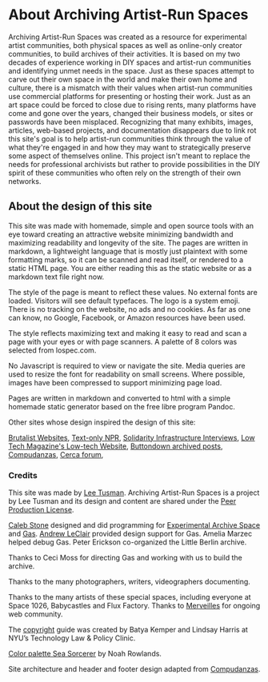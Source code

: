 # About Archiving Artist-Run Spaces

Archiving Artist-Run Spaces was created as a resource for experimental artist communities, both physical spaces as well as online-only creator communities, to build archives of their activities. It is based on my two decades of experience working in DIY spaces and artist-run communities and identifying unmet needs in the space. Just as these spaces attempt to carve out their own space in the world and make their own home and culture, there is a mismatch with their values when artist-run communities use commercial platforms for presenting or hosting their work. Just as an art space could be forced to close due to rising rents, many platforms have come and gone over the years, changed their business models, or sites or passwords have been misplaced. Recognizing that many exhibits, images, articles, web-based projects, and documentation disappears due to link rot this site's goal is to help artist-run communities think through the value of what they're engaged in and how they may want to strategically preserve some aspect of themselves online. This project isn't meant to replace the needs for professional archivists but rather to provide possibilities in the DIY spirit of these communities who often rely on the strength of their own networks.


## About the design of this site

This site was made with homemade, simple and open source tools with an eye toward creating an attractive website minimizing bandwidth and maximizing readability and longevity of the site. The pages are written in markdown, a lightweight language that is mostly just plaintext with some formatting marks, so it can be scanned and read itself, or rendered to a static HTML page. You are either reading this as the static website or as a markdown text file right now.

The style of the page is meant to reflect these values. No external fonts are loaded. Visitors will see default typefaces. The logo is a system emoji. There is no tracking on the website, no ads and no cookies. As far as one can know, no Google, Facebook, or Amazon resources have been used.

The style reflects maximizing text and making it easy to read and scan a page with your eyes or with page scanners. A palette of 8 colors was selected from lospec.com.

No Javascript is required to view or navigate the site. Media queries are used to resize the font for readability on small screens. Where possible, images have been compressed to support minimizing page load.

Pages are written in markdown and converted to html with a simple homemade static generator based on the free libre program Pandoc. 

Other sites whose design inspired the design of this site:

[Brutalist Websites](https://brutalistwebsites.com/), [Text-only NPR](https://text.npr.org/), [Solidarity Infrastructure Interviews](https://interviews.commoninternet.net/), [Low Tech Magazine's Low-tech Website](https://solar.lowtechmagazine.com/2018/09/how-to-build-a-low-tech-website/), [Buttondown archived posts](https://buttondown.email/leetusman/archive/), [Compudanzas](https://compudanzas.net), [Cerca forum](https://forum.merveilles.town), 

### Credits

This site was made by [Lee Tusman](https://leetusman.com). Archiving Artist-Run Spaces is a project by Lee Tusman and its design and content are shared under the [Peer Production License](https://wiki.p2pfoundation.net/Peer_Production_License). 

[Caleb Stone](https://bycalebstone.com/) designed and did programming for [Experimental Archive Space](https://experimentalarchive.space) and [Gas](https://gas.gallery). [Andrew LeClair](https://www.andrewleclair.com/) provided design support for Gas. Amelia Marzec helped debug Gas. Peter Erickson co-organized the Little Berlin archive. 

Thanks to Ceci Moss for directing Gas and working with us to build the archive. 

Thanks to the many photographers, writers, videographers documenting.

Thanks to the many artists of these special spaces, including everyone at Space 1026, Babycastles and Flux Factory. Thanks to [Merveilles](https://webring.xxiivv.com/) for ongoing web community.

The [copyright](copyright.md) guide was created by Batya Kemper and Lindsay Harris at NYU’s Technology Law & Policy Clinic.

[Color palette Sea Sorcerer](ttps://lospec.com/palette-list/sea-sorcerer) by Noah Rowlands.

Site architecture and header and footer design adapted from [Compudanzas](https://compudanzas.net/).


